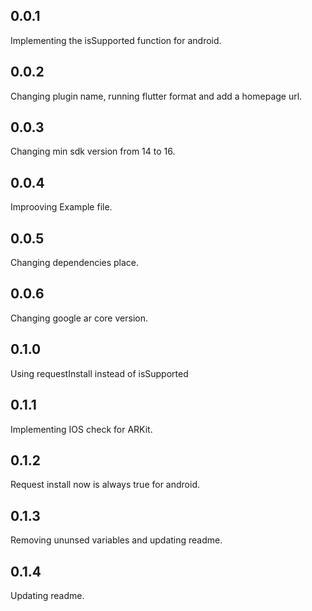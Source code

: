 ## 0.0.1
Implementing the isSupported function for android.
## 0.0.2
Changing plugin name, running flutter format and add a homepage url.
## 0.0.3
Changing min sdk version from 14 to 16.
## 0.0.4
Improoving Example file.
## 0.0.5 
Changing dependencies place.
## 0.0.6
Changing google ar core version.
## 0.1.0
Using requestInstall instead of isSupported
## 0.1.1
Implementing IOS check for ARKit.
## 0.1.2
Request install now is always true for android.
## 0.1.3
Removing ununsed variables and updating readme.
## 0.1.4
Updating readme.